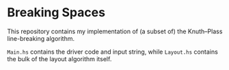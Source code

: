 # Breaking Spaces
This repository contains my implementation of (a subset of) the Knuth–Plass line-breaking algorithm.

`Main.hs` contains the driver code and input string, while `Layout.hs` contains the bulk of the layout algorithm itself.
